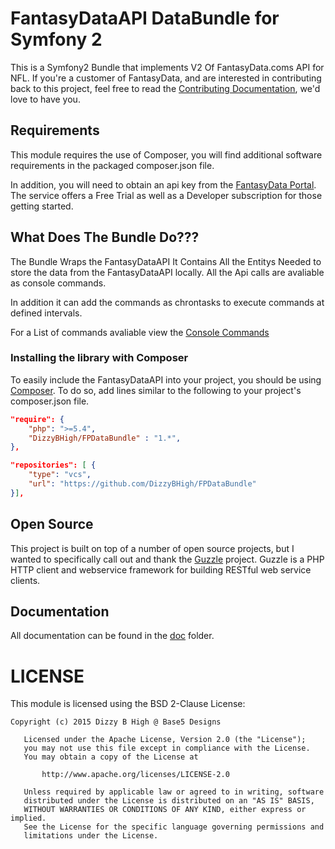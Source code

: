 # FantasyDataAPI DataBundle for Symfony 2

This is a Symfony2 Bundle that implements V2 Of FantasyData.coms API for NFL.
If you're a customer of FantasyData, and are interested in contributing back to this project, feel free to read the
[Contributing Documentation](doc/CONTRIBUTING.md), we'd love to have you.

## Requirements
This module requires the use of Composer, you will find additional software requirements in the packaged composer.json file.

In addition, you will need to obtain an api key from the [FantasyData Portal](http://fantasydata.com/). The service offers
a Free Trial as well as a Developer subscription for those getting started.

## What Does The Bundle Do???

The Bundle Wraps the FantasyDataAPI It Contains All the Entitys Needed to store the data from the FantasyDataAPI locally.
All the Api calls are avaliable as console commands.

In addition it can add the commands as chrontasks to execute commands at defined intervals.

For a List of commands avaliable view the [Console Commands](doc/ConsoleCommands.md)

### Installing the library with Composer
To easily include the FantasyDataAPI into your project, you should be using [Composer](http://getcomposer.org).
To do so, add lines similar to the following to your project's composer.json file.

```json
"require": {
    "php": ">=5.4",
    "DizzyBHigh/FPDataBundle" : "1.*",
},

"repositories": [ {
    "type": "vcs",
    "url": "https://github.com/DizzyBHigh/FPDataBundle"
}],

```
## Open Source
This project is built on top of a number of open source projects, but I wanted to specifically call out
and thank the [Guzzle](https://github.com/guzzle/guzzle) project. Guzzle is a PHP HTTP client and
webservice framework for building RESTful web service clients.

## Documentation
All documentation can be found in the [doc](doc) folder.


# LICENSE
This module is licensed using the BSD 2-Clause License:

```
Copyright (c) 2015 Dizzy B High @ Base5 Designs

   Licensed under the Apache License, Version 2.0 (the "License");
   you may not use this file except in compliance with the License.
   You may obtain a copy of the License at

       http://www.apache.org/licenses/LICENSE-2.0

   Unless required by applicable law or agreed to in writing, software
   distributed under the License is distributed on an "AS IS" BASIS,
   WITHOUT WARRANTIES OR CONDITIONS OF ANY KIND, either express or implied.
   See the License for the specific language governing permissions and
   limitations under the License.
```